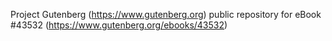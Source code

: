 Project Gutenberg (https://www.gutenberg.org) public repository for eBook #43532 (https://www.gutenberg.org/ebooks/43532)
